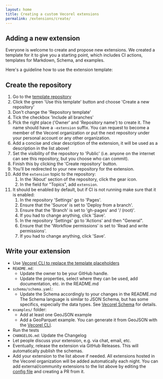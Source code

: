 ```yaml
---
layout: home
title: Creating a custom Vecorel extensions
permalink: /extensions/create/
---
```


## Adding a new extension

Everyone is welcome to create and propose new extensions.
We created a template for it to give you a starting point, which includes
CI actions, templates for Markdown, Schema, and examples.

Here's a guideline how to use the extension template:

## Create the repository

1. Go to the [template repository](https://github.com/vecorel/extension-template)
2. Click the green 'Use this template' button and choose 'Create a new repository'
3. Don't change the 'Repository template'
4. Tick the checkbox 'Include all branches'
5. Pick the right place ('Owner' and 'Repository name') to create it.
   The name should have a `-extension` suffix.
   You can request to become a member of the Vecorel organization or
   put the next repository under your personal account or any other organization.
6. Add a concise and clear description of the extension, it will be used as a description in the list above!
7. Set the visibility of the repository to 'Public'
   (i.e. anyone on the internet can see this repository, but you choose who can commit).
8. Finish this by clicking the 'Create repository' button.
9. You'll be redirected to your new repository for the extension.
10. Add the `extension` topic to the repository:
    1. In the 'About' section of the repository, click the gear icon.
    2. In the field for "Topics", add `extension`.
11. It should be enabled by default, but if CI is not running make sure that it is enabled:
    1. In the repository 'Settings' go to 'Pages'.
    2. Ensure that the 'Source' is set to 'Deploy from a branch'.
    3. Ensure that the 'Branch' is set to 'gh-pages' and '/ (root)'.
    4. If you had to change anything, click 'Save'.
    5. In the repository 'Settings' go to 'Actions' and then "General".
    6. Ensure that the 'Workflow permissions' is set to 'Read and write permissions'.
    7. If you had to change anything, click 'Save'.

## Write your extension

* Use [Vecorel CLI to replace the template placeholders](https://github.com/vecorel/cli?tab=readme-ov-file#update-an-extension-template-with-new-names)
* `README.md`:
  * Update the owner to be your GitHub handle.
  * Update the properties, select where they can be used, add documentation, etc. in the README.md
* `schema/schema.yaml`:
  * Update the Schema accordingly to your changes in the README.md
    The Schema language is similar to JSON Schema, but has some specifics, especially the data types.
    See [Vecorel Schema](https://github.com/vecorel/schema) for details.
* `examples/` folder:
  * Add at least one GeoJSON example
  * Add a GeoParquet example. You can generate it from GeoJSON with the [Vecorel CLI](https://github.com/vecorel/cli).
* Run the tests
* `CHANGELOG.md`: Update the Changelog
* Let people discuss your extension, e.g. via chat, email, etc.
* Eventually, release the extension via GitHub Releases.
  This will automatically publish the schemas.
* Add your extension to the list above if needed.
  All extensions hosted in the Vecorel organization will be added automatically each night.
  You can add external/community extensions to the list above by editing the [config file](https://github.com/vecorel/vecorel.github.io/edit/main/extensions/external-extensions.yaml) and creating a PR from it.
